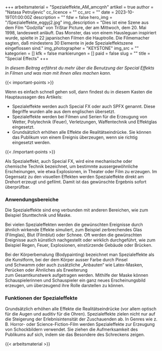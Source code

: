 +++
arbeitsmaterial = "Spezialeffekte_AM_amcqnh"
artikel = true
author = "Natasa Petruljevic"
cc_licence = ""
cc_src = ""
date = 2023-10-19T01:00:00Z
description = ""
fdw = false
hero_img = "/Spezialeffekte_eqgyj2.jpg"
img_description = "Dies ist eine Szene aus dem Film \"Godzilla\" von TriStar Picture, der am Mittwoch, dem 20. Mai 1998, landesweit anläuft. Das Monster, das von einem Hausleguan inspiriert wurde, spielte in 22 japanischen Filmen die Hauptrolle. Die Filmemacher sagten, daß mindestens 30 Elemente in jede Spezialeffektszene eingeflossen sind."
img_photographer = "KEYSTONE"
img_src = ""
kategorien = []
kfk = false
markierungen = []
paid = false
slug = ""
title = "Special Effects"
+++

_In diesem Beitrag erfährst du mehr über die Benutzung der Special Effekts in Filmen und was man mit ihnen alles machen kann._

{{< important-points >}}

<p>Wenn es einfach schnell gehen soll, dann findest du in diesem Kasten die Hauptaussagen des Artikels:</p>

<ul>

<li>Spezialeffekte werden auch Special FX oder auch SPFX genannt. Diese Begriffe wurden alle aus dem englischen übersetzt.</li>

<li>Spezialeffekte werden bei Filmen und Serien für die Erzeugung von Wetter, Polytechnik (Feuer), Verletzungen, Waffentechnik und Effektglas eingesetzt.</li>

<li>Grundsätzlich erhöhen alle Effekte die Realitätseindrücke. Sie können das Publikum von einem Ereignis überzeugen, wenn sie richtig eingesetzt werden.</li>

</ul> {{< /important-points >}}

Als Spezialeffekt, auch Special FX, wird eine mechanische oder chemische Technik bezeichnet, um bestimmte aussergewöhnliche Erscheinungen, wie etwa Explosionen, in Theater oder Film zu erzeugen. Im Gegensatz zu den visuellen Effekten werden Spezialeffekte direkt am Drehort erzeugt und gefilmt. Damit ist das gewünschte Ergebnis sofort überprüfbar.

### Anwendungsbereiche

Die Spezialeffekte sind eng verbunden mit anderen Bereichen, wie zum Beispiel Stunttechnik und Maske.

Bei vielen Spezialeffekten werden die gewünschten Ereignisse durch ähnlich wirkende Effekte simuliert, zum Beispiel zerbrechendes Glas (Filmglas), Blut (Filmblut) oder Schnee. Oft werden die gewünschten Ereignisse auch künstlich nachgestellt oder wirklich durchgeführt, wie zum Beispiel Regen, Feuer, Explosionen, einstürzende Gebäude oder Brücken.

Bei der Körperbemalung (Bodypainting) bezeichnet man Spezialeffekte als die Kunstform, bei der dem Körper ausser Farbe durch Pinsel und Schwamm oder auch zusätzliche „Anbauten“ wie Latex-Masken, Perücken oder Ähnliches als Erweiterung zum Gesamtkunstwerk aufgetragen werden. Mithilfe der Maske können Schauspielerinnen und Schauspieler ein ganz neues Erscheinungsbild erzeugen, um überzeugend ihre Rolle darstellen zu können.

### Funktionen der Spezialeffekte

Grundsätzlich erhöhen alle Effekte die Realitätseindrücke (vor allem optisch für die Augen und auditiv für die Ohren). Spezialeffekte zielen nicht nur auf die Steigerung der Erlebnisintensität der Zuschauenden ab. In Genres wie z. B. Horror- oder Science-Fiction-Film werden Spezialeffekte zur Erzeugung von Schockbildern verwendet. Sie ziehen die Aufmerksamkeit des Publikums auf sich, indem sie das Besondere des Schreckens zeigen.

{{< arbeitsmaterial >}}
